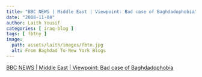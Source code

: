 ```yaml
---
title: "BBC NEWS | Middle East | Viewpoint: Bad case of Baghdadophobia"
date: "2008-11-04"
author: Laith Yousif
categories: [ iraq-blog ]
tags: [ fbtny ]
image:
  path: assets/laith/images/fbtn.jpg
  alt: From Baghdad To New York Blogs
---
```


[BBC NEWS | Middle East | Viewpoint: Bad case of Baghdadophobia](https://news.bbc.co.uk/2/hi/middle_east/7706872.stm)
